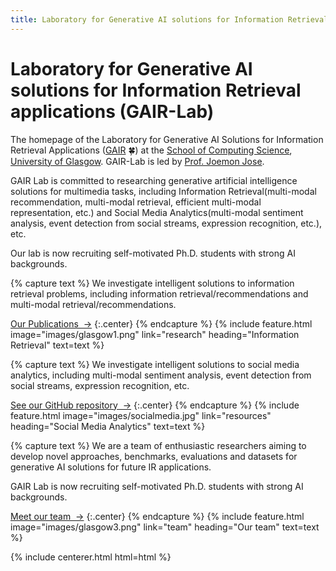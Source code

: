```yaml
---
title: Laboratory for Generative AI solutions for Information Retrieval Applications (GAIR-Lab)
---
```

 


# Laboratory for Generative AI solutions for Information Retrieval applications (GAIR-Lab)

The homepage of the Laboratory for Generative AI Solutions for Information Retrieval Applications ([GAIR](https://gair-lab.github.io/) 🍀) at the [School of Computing Science](https://www.gla.ac.uk/schools/computing/), [University of Glasgow](https://www.gla.ac.uk/). GAIR-Lab is led by  [Prof. Joemon Jose](https://www.gla.ac.uk/schools/computing/staff/joemonjose/).

GAIR Lab is committed to researching generative artificial intelligence solutions for multimedia tasks, including Information Retrieval(multi-modal recommendation, multi-modal retrieval, efficient multi-modal representation, etc.) and Social Media Analytics(multi-modal sentiment analysis, event detection from social streams, expression recognition, etc.), etc. 

Our lab is now recruiting self-motivated Ph.D. students with strong AI backgrounds.


<!-- section break -->

{% capture text %}
We investigate intelligent solutions to information retrieval problems, including information retrieval/recommendations and multi-modal retrieval/recommendations.


[Our Publications &nbsp;→](research)
{:.center}
{% endcapture %}
{%
  include feature.html
  image="images/glasgow1.png"
  link="research"
  heading="Information Retrieval"
  text=text
%}

{% capture text %}
We investigate intelligent solutions to social media analytics, including multi-modal sentiment analysis, event detection from social streams, expression recognition, etc.

[See our GitHub repository &nbsp;→](research)
{:.center}
{% endcapture %}
{%
  include feature.html
  image="images/socialmedia.jpg"
  link="resources"
  heading="Social Media Analytics"
  text=text
%}

{% capture text %}
We are a team of enthusiastic researchers aiming to develop novel approaches, benchmarks, evaluations and datasets for generative AI solutions for future IR applications. 

GAIR Lab is now recruiting self-motivated Ph.D. students with strong AI backgrounds.


[Meet our team &nbsp;→](team)
{:.center}
{% endcapture %}
{%
  include feature.html
  image="images/glasgow3.png"
  link="team"
  heading="Our team"
  text=text
%}



{% include centerer.html html=html %}
